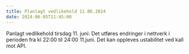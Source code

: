 ```yaml
---
title: Planlagt vedlikehold 11.06.2024
date: 2024-06-05T11:45:00
---
```

Panlagt vedlikehold tirsdag 11. juni:
Det utføres endringer i nettverk i perioden fra kl 22:00 til 24:00 11.juni. Det kan oppleves ustabilitet ved kall mot API.
